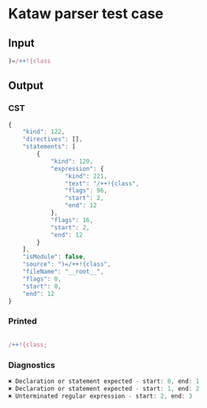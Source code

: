 # Kataw parser test case

## Input

`````js
)=/++!{class
`````

## Output

### CST

```javascript
{
    "kind": 122,
    "directives": [],
    "statements": [
        {
            "kind": 120,
            "expression": {
                "kind": 221,
                "text": "/++!{class",
                "flags": 96,
                "start": 2,
                "end": 12
            },
            "flags": 16,
            "start": 2,
            "end": 12
        }
    ],
    "isModule": false,
    "source": ")=/++!{class",
    "fileName": "__root__",
    "flags": 0,
    "start": 0,
    "end": 12
}
```

### Printed

```javascript

/++!{class;
```

### Diagnostics

```javascript
✖ Declaration or statement expected - start: 0, end: 1
✖ Declaration or statement expected - start: 1, end: 2
✖ Unterminated regular expression - start: 2, end: 3

```

